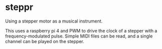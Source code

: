 # steppr
Using a stepper motor as a musical instrument.

This uses a raspberry pi 4 and PWM to drive the clock of a stepper with a frequency-modulated pulse. Simple MIDI files can be read, and a single channel can be played on the stepper.
